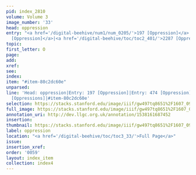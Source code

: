 ```yaml
---
pid: index_2810
volume: Volume 3
image_number: '33'
head: oppression
entry: "<a href='/digital-beehive/num1/num_0205/'>197 [Oppression]</a>|<a href='/digital-beehive/num2/num_0591/'>474
  [Oppression]</a>|<a href='/digital-beehive/toc/toc2_401/'>2287 [Oppressions]</a>"
topic: 
first_letter: O
page: 
add: 
xref: 
see: 
index: 
item: "#item-80c2dc60e"
unparsed: 
line: 'Head: oppression|Entry: 197 [Oppression]|Entry: 474 [Oppression]|Entry: 2287
  [Oppressions]|#item-80c2dc60e'
selection: https://stacks.stanford.edu/image/iiif/gw497tq8651%2F1607_0976/1479,1143,734,156/full/0/default.jpg
full_image: https://stacks.stanford.edu/image/iiif/gw497tq8651%2F1607_0976/full/full/0/default.jpg
annotation_uri: http://dev.llgc.org.uk/annotation/1538161687452
insertion: 
thumbnail: https://stacks.stanford.edu/image/iiif/gw497tq8651%2F1607_0976/1479,1143,734,156/150,/0/default.jpg
label: oppression
location: "<a href='/digital-beehive/toc/toc3_33/'>Full Page</a>"
issue: 
insertion_xref: 
order: '0059'
layout: index_item
collection: index4
---
```

